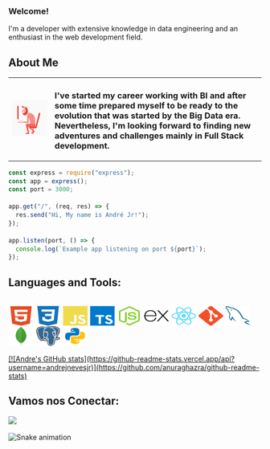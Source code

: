 ### Welcome!

I'm a developer with extensive knowledge in data engineering and an enthusiast in the web development field.
<br>

## **About Me**

<table border="0">
  <td>
    <img src="https://github.com/andrejnevesjr/andrejnevesjr/blob/main/assets/coding.gif">
  </td>
  <td>
  <h3>
  I've started my career working with BI and after some time prepared myself to be ready to the evolution that was started by the Big Data era. Nevertheless, I'm looking forward to finding new adventures and challenges mainly in Full Stack development.
  </h3>
  </td>
</table>

```javascript
const express = require("express");
const app = express();
const port = 3000;

app.get("/", (req, res) => {
  res.send("Hi, My name is André Jr!");
});

app.listen(port, () => {
  console.log(`Example app listening on port ${port}`);
});
```

## **Languages and Tools:**

<div style="display: inline_block"><br>
  <img src="https://github.com/andrejnevesjr/andrejnevesjr/blob/main/assets/html5-plain.svg" width="50" height="40" align="center"/>
  <img src="https://github.com/andrejnevesjr/andrejnevesjr/blob/main/assets/css3-plain.svg" width="50" height="40" align="center"/>
  <img src="https://github.com/andrejnevesjr/andrejnevesjr/blob/main/assets/javascript-plain.svg" width="50" height="40" align="center"/>
  <img src="https://github.com/andrejnevesjr/andrejnevesjr/blob/main/assets/typescript-original.svg" width="50" height="40"
  align="center"/>
  <img src="https://github.com/andrejnevesjr/andrejnevesjr/blob/main/assets/nodejs-original.svg" width="50" height="40" align="center"/>
  <img src="https://github.com/andrejnevesjr/andrejnevesjr/blob/main/assets/express-original.svg" width="50" height="40" align="center"/>
  <img src="https://github.com/andrejnevesjr/andrejnevesjr/blob/main/assets/react-original.svg" width="50" height="40" align="center"/>
  <img src="https://github.com/andrejnevesjr/andrejnevesjr/blob/main/assets/git-plain.svg" width="50" height="40" align="center"/>
  <img src="https://github.com/andrejnevesjr/andrejnevesjr/blob/main/assets/mysql-plain.svg" width="50" height="40" align="center"/>
  <img src="https://github.com/andrejnevesjr/andrejnevesjr/blob/main/assets/mongodb-original.svg" width="50" height="40" align="center"/>
  <img src="https://github.com/andrejnevesjr/andrejnevesjr/blob/main/assets/postgresql-original.svg" width="50" height="40" align="center"/>
    <img src="https://github.com/andrejnevesjr/andrejnevesjr/blob/main/assets/python.svg" width="50" height="40" align="center"/>
</div><br>

<a href="https://github.com/andrejnevesjr">
  [![Andre's GitHub stats](https://github-readme-stats.vercel.app/api?username=andrejnevesjr)](https://github.com/anuraghazra/github-readme-stats)
</a>

## **Vamos nos Conectar:**

<p align="left">
  <a target="_blank" href="https://www.linkedin.com/in/andre-junior-9b447965/" alt="Linkedin">
  <img src="https://img.shields.io/badge/-LinkedIn-%230077B5?style=for-the-badge&logo=linkedin&logoColor=white" target="_blank"></a>
<br>

![Snake animation](https://github.com/andrejnevesjr/andrejnevesjr/blob/output/github-contribution-grid-snake.svg)

```

```

```

```
